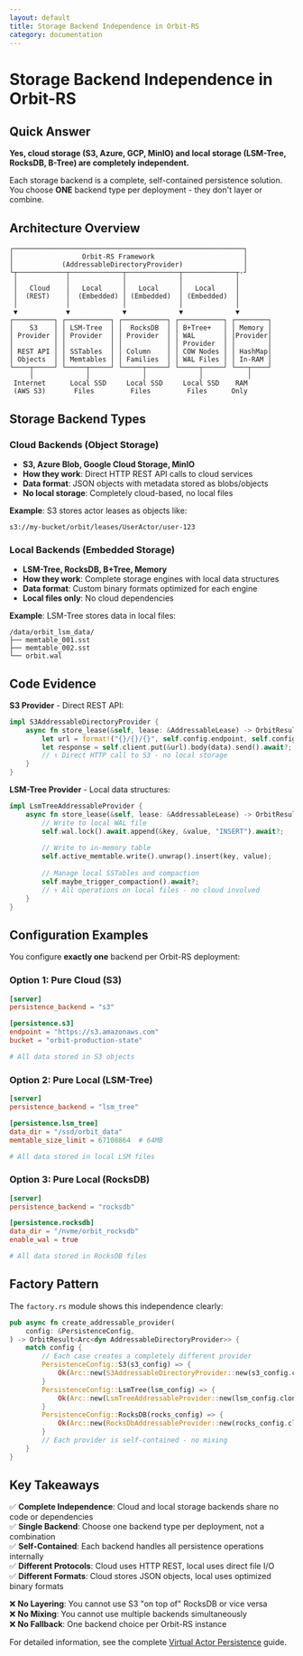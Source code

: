 ```yaml
---
layout: default
title: Storage Backend Independence in Orbit-RS
category: documentation
---
```


# Storage Backend Independence in Orbit-RS

## Quick Answer

**Yes, cloud storage (S3, Azure, GCP, MinIO) and local storage (LSM-Tree, RocksDB, B-Tree) are completely independent.**

Each storage backend is a complete, self-contained persistence solution. You choose **ONE** backend type per deployment - they don't layer or combine.

## Architecture Overview

```
┌─────────────────────────────────────────────────────────┐
│                 Orbit-RS Framework                      │
│            (AddressableDirectoryProvider)               │
└┬────────────┬─────────────┬─────────────┬─────────────┬-┘
 │            │             │             │             │
 │   Cloud    │   Local     │   Local     │   Local     │
 │  (REST)    │  (Embedded) │ (Embedded)  │ (Embedded)  │
 │            │             │             │             │
 ▼            ▼             ▼             ▼             ▼
┌──────────┐ ┌───────────┐ ┌───────────┐ ┌───────────┐ ┌────────┐
│    S3    │ │ LSM-Tree  │ │  RocksDB  │ │ B+Tree+   │ │ Memory │
│ Provider │ │ Provider  │ │ Provider  │ │ WAL       │ │Provider│
│          │ │           │ │           │ │ Provider  │ │        │
│ REST API │ │ SSTables  │ │ Column    │ │ COW Nodes │ │ HashMap│
│ Objects  │ │ Memtables │ │ Families  │ │ WAL Files │ │ In-RAM │
└────┬─────┘ └─────┬─────┘ └─────┬─────┘ └─────┬─────┘ └───┬────┘
     │             │             │             │           │
 Internet      Local SSD     Local SSD     Local SSD    RAM
 (AWS S3)       Files         Files         Files      Only
```

## Storage Backend Types

### Cloud Backends (Object Storage)
- **S3, Azure Blob, Google Cloud Storage, MinIO**
- **How they work**: Direct HTTP REST API calls to cloud services
- **Data format**: JSON objects with metadata stored as blobs/objects
- **No local storage**: Completely cloud-based, no local files

**Example**: S3 stores actor leases as objects like:
```
s3://my-bucket/orbit/leases/UserActor/user-123
```

### Local Backends (Embedded Storage)
- **LSM-Tree, RocksDB, B+Tree, Memory**
- **How they work**: Complete storage engines with local data structures
- **Data format**: Custom binary formats optimized for each engine
- **Local files only**: No cloud dependencies

**Example**: LSM-Tree stores data in local files:
```
/data/orbit_lsm_data/
├── memtable_001.sst
├── memtable_002.sst
└── orbit.wal
```

## Code Evidence

**S3 Provider** - Direct REST API:
```rust
impl S3AddressableDirectoryProvider {
    async fn store_lease(&self, lease: &AddressableLease) -> OrbitResult<()> {
        let url = format!("{}/{}/{}", self.config.endpoint, self.config.bucket, key);
        let response = self.client.put(&url).body(data).send().await?;
        // ↑ Direct HTTP call to S3 - no local storage
    }
}
```

**LSM-Tree Provider** - Local data structures:
```rust
impl LsmTreeAddressableProvider {
    async fn store_lease(&self, lease: &AddressableLease) -> OrbitResult<()> {
        // Write to local WAL file
        self.wal.lock().await.append(&key, &value, "INSERT").await?;
        
        // Write to in-memory table
        self.active_memtable.write().unwrap().insert(key, value);
        
        // Manage local SSTables and compaction
        self.maybe_trigger_compaction().await?;
        // ↑ All operations on local files - no cloud involved
    }
}
```

## Configuration Examples

You configure **exactly one** backend per Orbit-RS deployment:

### Option 1: Pure Cloud (S3)
```toml
[server]
persistence_backend = "s3"

[persistence.s3]
endpoint = "https://s3.amazonaws.com"
bucket = "orbit-production-state"

# All data stored in S3 objects
```

### Option 2: Pure Local (LSM-Tree)
```toml
[server]
persistence_backend = "lsm_tree"

[persistence.lsm_tree]
data_dir = "/ssd/orbit_data"
memtable_size_limit = 67108864  # 64MB

# All data stored in local LSM files
```

### Option 3: Pure Local (RocksDB)
```toml
[server]
persistence_backend = "rocksdb"

[persistence.rocksdb]
data_dir = "/nvme/orbit_rocksdb"
enable_wal = true

# All data stored in RocksDB files
```

## Factory Pattern

The `factory.rs` module shows this independence clearly:

```rust
pub async fn create_addressable_provider(
    config: &PersistenceConfig,
) -> OrbitResult<Arc<dyn AddressableDirectoryProvider>> {
    match config {
        // Each case creates a completely different provider
        PersistenceConfig::S3(s3_config) => {
            Ok(Arc::new(S3AddressableDirectoryProvider::new(s3_config.clone())))
        }
        PersistenceConfig::LsmTree(lsm_config) => {
            Ok(Arc::new(LsmTreeAddressableProvider::new(lsm_config.clone())))
        }
        PersistenceConfig::RocksDB(rocks_config) => {
            Ok(Arc::new(RocksDbAddressableProvider::new(rocks_config.clone())))
        }
        // Each provider is self-contained - no mixing
    }
}
```

## Key Takeaways

✅ **Complete Independence**: Cloud and local storage backends share no code or dependencies  
✅ **Single Backend**: Choose one backend type per deployment, not a combination  
✅ **Self-Contained**: Each backend handles all persistence operations internally  
✅ **Different Protocols**: Cloud uses HTTP REST, local uses direct file I/O  
✅ **Different Formats**: Cloud stores JSON objects, local uses optimized binary formats  

❌ **No Layering**: You cannot use S3 "on top of" RocksDB or vice versa  
❌ **No Mixing**: You cannot use multiple backends simultaneously  
❌ **No Fallback**: One backend choice per Orbit-RS instance  

For detailed information, see the complete [Virtual Actor Persistence](VIRTUAL_ACTOR_PERSISTENCE.md) guide.
